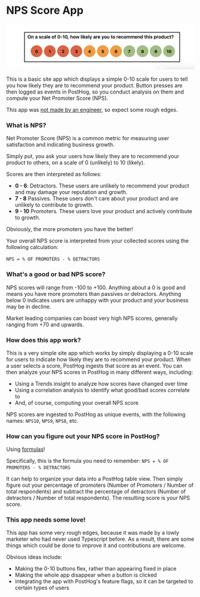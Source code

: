 # NPS Score App

![nps app](https://github.com/PostHog/nps-score-app/blob/fcfd601ad624addd47701416f8607dea4df5859d/screenshot.png)

This is a basic site app which displays a simple 0-10 scale for users to tell you how likely they are to recommend your product. Button presses are then logged as events in PostHog, so you conduct analysis on them and compute your Net Promoter Score (NPS). 

This app was [not made by an engineer](https://posthog.com/handbook/company/team/joe-martin), so expect some rough edges. 

### What is NPS?

Net Promoter Score (NPS) is a common metric for measuring user satisfaction and indicating business growth. 

Simply put, you ask your users how likely they are to recommend your product to others, on a scale of 0 (unlikely) to 10 (likely). 

Scores are then interpreted as follows:

- **0 - 6**: Detractors. These users are unlikely to recommend your product and may damage your reputation and growth.
- **7 - 8** Passives. These users don't care about your product and are unlikely to contribute to growth.
- **9 - 10** Promoters. These users love your product and actively contribute to growth. 

Obviously, the more promoters you have the better!

Your overall NPS score is interpreted from your collected scores using the following calculation:

`NPS = % OF PROMOTERS - % DETRACTORS`

### What's a good or bad NPS score?

NPS scores will range from -100 to +100. Anything about a 0 is good and means you have more promoters than passives or detractors. Anything below 0 indicates users are unhappy with your product and your business may be in decline.

Market leading companies can boast very high NPS scores, generally ranging from +70 and upwards. 

### How does this app work?
This is a very simple site app which works by simply displaying a 0-10 scale for users to indicate how likely they are to recommend your product. When a user selects a score, PostHog ingests that score as an event. You can then analyze your NPS scores in PostHog in many different ways, including:

- Using a Trends insight to analyze how scores have changed over time
- Using a correlation analysis to identify what good/bad scores correlate to
- And, of course, computing your overall NPS score

NPS scores are ingested to PostHog as unique events, with the following names: `NPS10`, `NPS9`, `NPS8`, etc. 

### How can you figure out your NPS score in PostHog?
Using [formulas](https://posthog.com/docs/product-analytics/trends#using-formulas)!

Specifically, this is the formula you need to remember: `NPS = % OF PROMOTERS - % DETRACTORS`

It can help to organize your data into a PostHog table view. Then simply figure out your percentage of promoters (Number of Promoters / Number of total respondents) and subtract the percentage of detractors (Number of detractors / Number of total respondents). The resulting score is your NPS score. 

### This app needs some love!
This app has some very rough edges, because it was made by a lowly marketer who had never used Typescript before. As a result, there are some things which could be done to improve it and contributions are welcome. 

Obvious ideas include:

- Making the 0-10 buttons flex, rather than appearing fixed in place
- Making the whole app disappear when a button is clicked
- Integrating the app with PostHog's feature flags, so it can be targeted to certain types of users
